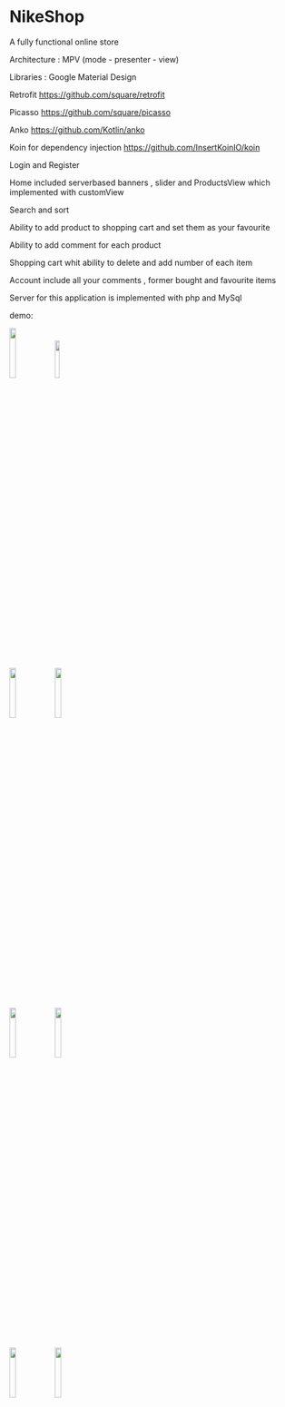 # NikeShop
A fully functional online store 


Architecture : 
MPV (mode - presenter - view)

Libraries :
Google Material Design

Retrofit https://github.com/square/retrofit

Picasso https://github.com/square/picasso

Anko https://github.com/Kotlin/anko

Koin for dependency injection https://github.com/InsertKoinIO/koin


Login and Register


Home included serverbased banners , slider and ProductsView  which implemented with customView 


Search and sort


Ability to add product to shopping cart and set them as your favourite


Ability to add comment for each product


Shopping cart whit ability to delete and add number of each item 


Account include all your comments , former bought and favourite items


Server for this application is implemented with php and MySql 

demo:

<img src="https://github.com/Arefyazdkhasti/NikeShop/blob/master/Sample/login.png" width="15%"></img>                  <img src="https://github.com/Arefyazdkhasti/NikeShop/blob/master/Sample/home.png" width="13%"></img> 

<img src="https://github.com/Arefyazdkhasti/NikeShop/blob/master/Sample/search.png" width="15%"></img>                   <img src="https://github.com/Arefyazdkhasti/NikeShop/blob/master/Sample/sort.png" width="15%"></img>   

<img src="https://github.com/Arefyazdkhasti/NikeShop/blob/master/Sample/productDetail.png" width="15%"></img>                   <img src="https://github.com/Arefyazdkhasti/NikeShop/blob/master/Sample/addCommentDialog.png" width="15%"></img>    

<img src="https://github.com/Arefyazdkhasti/NikeShop/blob/master/Sample/shoppingCart.png" width="15%"></img>                    <img src="https://github.com/Arefyazdkhasti/NikeShop/blob/master/Sample/account.png" width="15%"></img>




